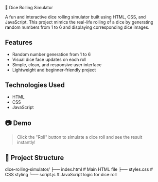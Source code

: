 🎲 Dice Rolling Simulator

A fun and interactive dice rolling simulator built using HTML, CSS, and JavaScript. This project mimics the real-life rolling of a dice by generating random numbers from 1 to 6 and displaying corresponding dice images.

## Features

- Random number generation from 1 to 6
- Visual dice face updates on each roll
- Simple, clean, and responsive user interface
- Lightweight and beginner-friendly project

##  Technologies Used

- HTML
- CSS
- JavaScript
## 📷 Demo

> Click the "Roll" button to simulate a dice roll and see the result instantly!

## 📁 Project Structure
dice-rolling-simulator/
├── index.html # Main HTML file
├── styles.css # CSS styling
└──  script.js # JavaScript logic for dice roll


